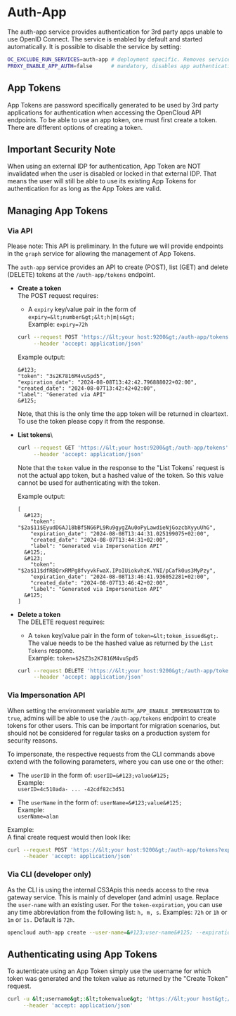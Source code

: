 # Auth-App

The auth-app service provides authentication for 3rd party apps unable to use
OpenID Connect. The service is enabled by default and started automatically. It
is possible to disable the service by setting:

```bash
OC_EXCLUDE_RUN_SERVICES=auth-app # deployment specific. Removes service from the list of automatically started services, use with single-binary deployments
PROXY_ENABLE_APP_AUTH=false      # mandatory, disables app authentication. In case of a distributed environment, this envvar needs to be set in the proxy service.
```

## App Tokens

App Tokens are password specifically generated to be used by 3rd party applications
for authentication when accessing the OpenCloud API endpoints. To
be able to use an app token, one must first create a token. There are different
options of creating a token.

## Important Security Note

When using an external IDP for authentication, App Token are NOT invalidated
when the user is disabled or locked in that external IDP. That means the user
will still be able to use its existing App Tokens for authentication for as
long as the App Tokes are valid.

## Managing App Tokens

### Via API

Please note: This API is preliminary. In the future we will provide endpoints
in the `graph` service for allowing the management of App Tokens.

The `auth-app` service provides an API to create (POST), list (GET) and delete (DELETE) tokens at the `/auth-app/tokens` endpoint.

* **Create a token**\
  The POST request requires:
  * A `expiry` key/value pair in the form of `expiry=&lt;number&gt;&lt;h|m|s&gt;`\
    Example: `expiry=72h`
  ```bash
  curl --request POST 'https://&lt;your host:9200&gt;/auth-app/tokens?expiry=&#123;value&#125;' \
       --header 'accept: application/json'
  ```
  Example output:
  ```
  &#123;
  "token": "3s2K7816M4vuSpd5",
  "expiration_date": "2024-08-08T13:42:42.796888022+02:00",
  "created_date": "2024-08-07T13:42:42+02:00",
  "label": "Generated via API"
  &#125;
  ```

  Note, that this is the only time the app token will be returned in cleartext. To use the token
  please copy it from the response.

* **List tokens**\
  ```bash
  curl --request GET 'https://&lt;your host:9200&gt;/auth-app/tokens' \
       --header 'accept: application/json'
  ```

  Note that the `token` value in the response to the "List Tokens` request is not the actual
  app token, but a hashed value of the token. So this value cannot be used for authenticating
  with the token.

  Example output:
  ```
  [
    &#123;
      "token": "$2a$11$EyudDGAJ18bBf5NG6PL9Ru9gygZAu0oPyLawdieNjGozcbXyyuUhG",
      "expiration_date": "2024-08-08T13:44:31.025199075+02:00",
      "created_date": "2024-08-07T13:44:31+02:00",
      "label": "Generated via Impersonation API"
    &#125;,
    &#123;
      "token": "$2a$11$dfRBQrxRMPg8fvyvkFwaX.IPoIUiokvhzK.YNI/pCafk0us3MyPzy",
      "expiration_date": "2024-08-08T13:46:41.936052281+02:00",
      "created_date": "2024-08-07T13:46:42+02:00",
      "label": "Generated via Impersonation API"
    &#125;
  ]
  ```

* **Delete a token**\
  The DELETE request requires:
  * A `token` key/value pair in the form of `token=&lt;token_issued&gt;`. The value needs to be the hashed value as returned by the `List Tokens` respone.\
    Example: `token=$2$Z3s2K7816M4vuSpd5`
  ```bash
  curl --request DELETE 'https://&lt;your host:9200&gt;/auth-app/tokens?token=&#123;value&#125;' \
       --header 'accept: application/json'
  ```

### Via Impersonation API

When setting the environment variable `AUTH_APP_ENABLE_IMPERSONATION` to
`true`, admins will be able to use the `/auth-app/tokens` endpoint to create
tokens for other users. This can be important for migration scenarios, but
should not be considered for regular tasks on a production system for security
reasons.

To impersonate, the respective requests from the CLI commands above extend with
the following parameters, where you can use one or the other:

* The `userID` in the form of: `userID=&#123;value&#125;`\
  Example:\
  `userID=4c510ada- ... -42cdf82c3d51`

* The `userName` in the form of: `userName=&#123;value&#125;`\
  Example:\
  `userName=alan`

Example:\
A final create request would then look like:
```bash
curl --request POST 'https://&lt;your host:9200&gt;/auth-app/tokens?expiry=&#123;value&#125;&amp;userName=&#123;value&#125;' \
     --header 'accept: application/json'
```

### Via CLI (developer only)

As the CLI is using the internal CS3Apis this needs access to the reva gateway
service. This is mainly of developer (and admin) usage.
Replace the `user-name` with an existing user. For the `token-expiration`, you
can use any time abbreviation from the following list: `h, m, s`. Examples:
`72h` or `1h` or `1m` or `1s.` Default is `72h`.

```bash
opencloud auth-app create --user-name=&#123;user-name&#125; --expiration=&#123;token-expiration&#125;
```

## Authenticating using App Tokens

To autenticate using an App Token simply use the username for which token was generated
and the token value as returned by the "Create Token" request.

```bash
curl -u &lt;username&gt;:&lt;tokenvalue&gt; 'https://&lt;your host&gt;/graph/v1.0/me' \
     --header 'accept: application/json'
```
